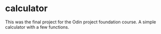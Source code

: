 # calculator
This was the final project for the Odin project foundation course. A simple calculator with a few functions.
